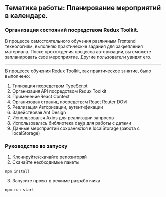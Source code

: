 ## Тематика работы: Планирование мероприятий в календаре. 
### Организация состояний посредством Redux Toolkit. 
В процессе самостоятельного обучения различным Frontend технологиям, выполняю практические задания для закрепления материала.
После прохождения процесса авторизации, вы сможете запланировать свое мероприятие. Другие пользователи увидят его.
____

В процессе обучения Redux Toolkit, как практическое занятие, было выполнено:
1. Типизация посредством TypeScript
2. Организация API посредством Redux Toolkit
3. Применение React Context
3. Организован страниц посредством React Router DOM
4. Реализация Авторизации, аутентификации
5. Задействован Ant Design
6. Использовался Axios для реализации запросов
7. Использовалась библиотека dayjs для работы с датами
8. Данные мероприятий сохраняются в localStorage (работа с localStorage)

### Руководство по запуску
1. Клонируйте/скачайте репозиторий
2. Скачайте необходимые пакеты
```
npm install
```
3. Запусите проект в режиме разработчика
```
npm run start
```
